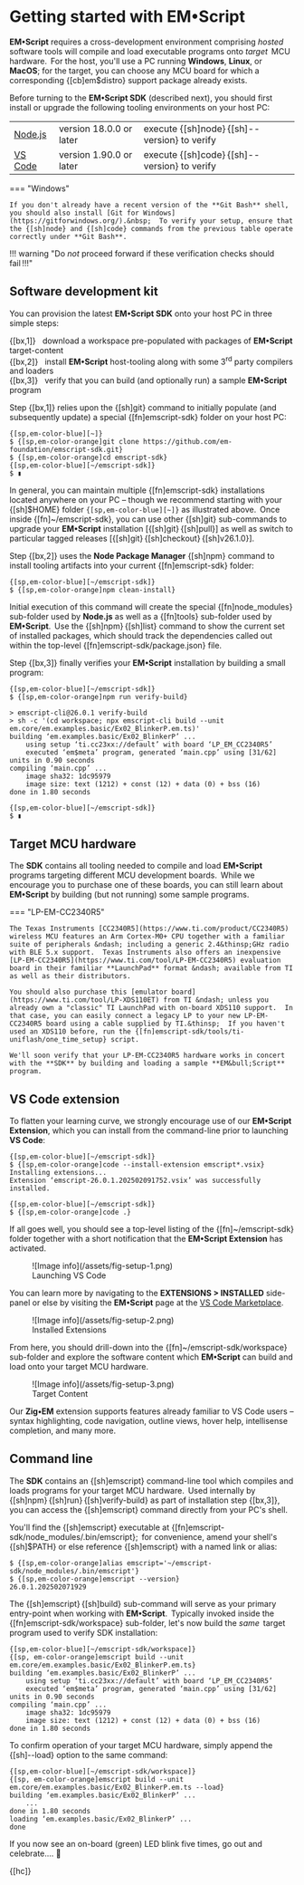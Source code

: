 # Getting started with EM&bull;Script

**EM&bull;Script** requires a cross-development environment comprising _hosted_&thinsp; software tools will compile and load executable programs onto _target_&thinsp; MCU hardware.&thinsp; For the host, you'll use a PC running **Windows**, **Linux**, or **MacOS**; for the target, you can choose any MCU board for which a corresponding {[cb]em$distro} support package already exists.

Before turning to the **EM&bull;Script SDK** (described next), you should first install or upgrade the following tooling environments on your host PC:

|  |  |  |
|:-|:-|:-|
|[Node.js](https://nodejs.org/en/download)|version 18.0.0 or later| execute {[sh]node}&thinsp;{[sh]--version} to verify |
|[VS Code](https://code.visualstudio.com/download)|version 1.90.0 or later| execute {[sh]code}&thinsp;{[sh]--version} to verify |

=== "Windows"

    If you don't already have a recent version of the **Git Bash** shell, you should also install [Git for Windows](https://gitforwindows.org/).&nbsp;  To verify your setup, ensure that the {[sh]node} and {[sh]code} commands from the previous table operate correctly under **Git Bash**. 

!!! warning "Do _not_ proceed forward if these verification checks should fail&thinsp;!!!"


## Software development kit

You can provision the latest **EM&bull;Script SDK** onto your host PC in three simple steps:

{[bx,1]} &nbsp; download a workspace pre-populated with packages of **EM&bull;Script** target-content<br>
{[bx,2]} &nbsp; install **EM&bull;Script** host-tooling along with some 3<sup>rd</sup> party compilers and loaders<br>
{[bx,3]} &nbsp; verify that you can build (and optionally run) a sample **EM&bull;Script** program

Step {[bx,1]} relies upon the {[sh]git} command to initially populate (and subsequently update) a special {[fn]emscript-sdk} folder on your host PC:

<div markdown class="language-text highlight"><pre><code>{[sp,em-color-blue][~]}
$ {[sp,em-color-orange]git clone https://github.com/em-foundation/emscript-sdk.git}
$ {[sp,em-color-orange]cd emscript-sdk}
{[sp,em-color-blue][~/emscript-sdk]}
$ &#x25AE</code></pre></div>

In general, you can maintain multiple {[fn]emscript-sdk} installations located anywhere on your PC &ndash; though we recommend starting with your {[sh]$HOME} folder <code>{[sp,em-color-blue][~]}</code> as illustrated above.&thinsp;  Once inside {[fn]~/emscript-sdk}, you can use other {[sh]git} sub-commands to upgrade your **EM&bull;Script** installation [{[sh]git}&thinsp;{[sh]pull}] as well as switch to particular tagged releases [{[sh]git}&thinsp;{[sh]checkout}&thinsp;{[sh]v26.1.0}].

Step {[bx,2]} uses the **Node Package Manager** {[sh]npm} command to install tooling artifacts into your current {[fn]emscript-sdk} folder:

<div markdown class="language-text highlight"><pre><code>{[sp,em-color-blue][~/emscript-sdk]}
$ {[sp,em-color-orange]npm clean-install}</code></pre></div>

Initial execution of this command will create the special {[fn]node_modules} sub-folder used by **Node.js** as well as a {[fn]tools} sub-folder used by **EM&bull;Script**.&thinsp; Use the {[sh]npm}&thinsp;{[sh]list} command to show the current set of installed packages, which should track the dependencies called out within the top-level {[fn]emscript-sdk/package.json} file.

Step {[bx,3]} finally verifies your **EM&bull;Script** installation by building a small program: 

<div markdown class="language-text highlight"><pre><code>{[sp,em-color-blue][~/emscript-sdk]}
$ {[sp,em-color-orange]npm run verify-build}<br>
&gt; emscript-cli@26.0.1 verify-build
&gt; sh -c '(cd workspace; npx emscript-cli build --unit em.core/em.examples.basic/Ex02_BlinkerP.em.ts)'
building ‘em.examples.basic/Ex02_BlinkerP’ ...
    using setup ‘ti.cc23xx://default’ with board ‘LP_EM_CC2340R5’
    executed ‘em$meta’ program, generated ‘main.cpp’ using [31/62] units in 0.90 seconds
compiling ‘main.cpp’ ...
    image sha32: 1dc95979
    image size: text (1212) + const (12) + data (0) + bss (16)
done in 1.80 seconds<br>
{[sp,em-color-blue][~/emscript-sdk]}
$ &#x25AE</code></pre></div>

## Target MCU hardware

The **SDK** contains all tooling needed to compile and load **EM&bull;Script** programs targeting different MCU development boards.&thinsp;  While we encourage you to purchase one of these boards, you can still learn about **EM&bull;Script** by building (but not running) some sample programs.

=== "LP-EM-CC2340R5"

    The Texas Instruments [CC2340R5](https://www.ti.com/product/CC2340R5) wireless MCU features an Arm Cortex-M0+ CPU together with a familiar suite of peripherals &ndash; including a generic 2.4&thinsp;GHz radio with BLE 5.x support.  Texas Instruments also offers an inexpensive [LP-EM-CC2340R5](https://www.ti.com/tool/LP-EM-CC2340R5) evaluation board in their familiar **LaunchPad** format &ndash; available from TI as well as their distributors.

    You should also purchase this [emulator board](https://www.ti.com/tool/LP-XDS110ET) from TI &ndash; unless you already own a "classic" TI LaunchPad with on-board XDS110 support.  In that case, you can easily connect a legacy LP to your new LP-EM-CC2340R5 board using a cable supplied by TI.&thinsp;  If you haven't used an XDS110 before, run the {[fn]emscript-sdk/tools/ti-uniflash/one_time_setup} script.

    We'll soon verify that your LP-EM-CC2340R5 hardware works in concert with the **SDK** by building and loading a sample **EM&bull;Script** program.
    
## VS Code extension

To flatten your learning curve, we strongly encourage use of our **EM&bull;Script Extension**, which you can install from the command-line prior to launching **VS Code**:

<div markdown class="language-text highlight"><pre><code>{[sp,em-color-blue][~/emscript-sdk]}
$ {[sp,em-color-orange]code --install-extension emscript*.vsix}<br>Installing extensions...
Extension ‘emscript-26.0.1.202502091752.vsix’ was successfully installed.<br>
{[sp,em-color-blue][~/emscript-sdk]}
$ {[sp,em-color-orange]code .}</code></pre></div>

If all goes well, you should see a top-level listing of the {[fn]~/emscript-sdk} folder together with a short notification that the **EM&bull;Script Extension** has activated.

<figure markdown id="fig1">
![Image info](/assets/fig-setup-1.png)
<figcaption>Launching VS Code
</figure>

You can learn more by navigating to the **EXTENSIONS > INSTALLED** side-panel or else by visiting the **EM&bull;Script** page at the [VS Code Marketplace](https://marketplace.visualstudio.com/items?itemName=the-em-foundation.emscript).

<figure markdown id="fig2">
![Image info](/assets/fig-setup-2.png)
<figcaption>Installed Extensions
</figure>

From here, you should drill-down into the {[fn]~/emscript-sdk/workspace} sub-folder and explore the software content which **EM&bull;Script** can build and load onto your target MCU hardware.

<figure markdown id="fig3">
![Image info](/assets/fig-setup-3.png)
<figcaption>Target Content
</figure>





Our **Zig&bull;EM** extension supports features already familiar to VS Code users &ndash; syntax highlighting, code navigation, outline views, hover help, intellisense completion, and many more.

## Command line

The **SDK** contains an {[sh]emscript} command-line tool which compiles and loads programs for your target MCU hardware.&thinsp; Used internally by {[sh]npm}&thinsp;{[sh]run}&thinsp;{[sh]verify-build} as part of installation step {[bx,3]}, you can access the {[sh]emscript} command directly from your PC's shell.

You'll find the {[sh]emscript} executable at {[fn]emscript-sdk/node_modules/.bin/emscript};&thinsp; for convenience, amend your shell's {[sh]$PATH} or else reference {[sh]emscript} with a named link or alias:

<div markdown class="language-text highlight"><pre><code>$ {[sp,em-color-orange]alias emscript='~/emscript-sdk/node_modules/.bin/emscript'}
$ {[sp,em-color-orange]emscript --version}
26.0.1.202502071929</code></pre></div>

The {[sh]emscript}&thinsp;{[sh]build} sub-command will serve as your primary entry-point when working with **EM&bull;Script**.&thinsp; Typically invoked inside the {[fn]emscript-sdk/workspace} sub-folder, let's now build the _same_&thinsp; target program used to verify SDK installation:

<div markdown class="language-text highlight"><pre><code>{[sp,em-color-blue][~/emscript-sdk/workspace]}
{[sp, em-color-orange]emscript build --unit em.core/em.examples.basic/Ex02_BlinkerP.em.ts}
building ‘em.examples.basic/Ex02_BlinkerP’ ...
    using setup ‘ti.cc23xx://default’ with board ‘LP_EM_CC2340R5’
    executed ‘em$meta’ program, generated ‘main.cpp’ using [31/62] units in 0.90 seconds
compiling ‘main.cpp’ ...
    image sha32: 1dc95979
    image size: text (1212) + const (12) + data (0) + bss (16)
done in 1.80 seconds</code></pre></div>

To confirm operation of your target MCU hardware, simply append the {[sh]--load} option to the same command:

<div markdown class="language-text highlight"><pre><code>{[sp,em-color-blue][~/emscript-sdk/workspace]}
{[sp, em-color-orange]emscript build --unit em.core/em.examples.basic/Ex02_BlinkerP.em.ts --load}
building ‘em.examples.basic/Ex02_BlinkerP’ ...
    ...
done in 1.80 seconds
loading ‘em.examples.basic/Ex02_BlinkerP’ ...
done</code></pre></div>

If you now see an on-board (green) LED blink five times, go out and celebrate.... :beers:

{[hc]}

